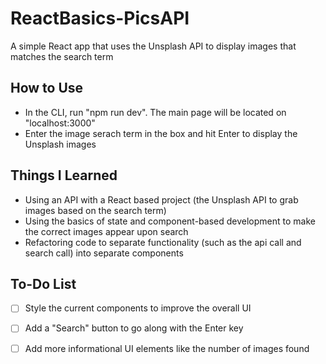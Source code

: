 # ReactBasics-PicsAPI
A simple React app that uses the Unsplash API to display images that matches the search term

## How to Use
* In the CLI, run "npm run dev". The main page will be located on "localhost:3000"
* Enter the image serach term in the box and hit Enter to display the Unsplash images

## Things I Learned
* Using an API with a React based project (the Unsplash API to grab images based on the search term)
* Using the basics of state and component-based development to make the correct images appear upon search
* Refactoring code to separate functionality (such as the api call and search call) into separate components

## To-Do List
- [ ] Style the current components to improve the overall UI
- [ ] Add a "Search" button to go along with the Enter key
- [ ] Add more informational UI elements like the number of images found




